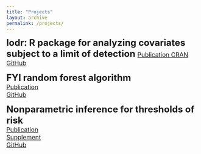 ```yaml
---
title: "Projects"
layout: archive
permalink: /projects/
---
```

<font size="5"> <b> lodr: R package for analyzing covariates subject to a limit of detection </b> </font> 
[<font size="3"> Publication </font>](...)
[<font size="3"> CRAN </font>](https://cran.r-project.org/web/packages/lodr/index.html)
[<font size="3"> GitHub </font>](https://github.com/mloop/lodr)

<font size="5"> <b> FYI random forest algorithm </b> </font>  
[<font size="3"> Publication </font>](...)      
[<font size="3"> GitHub </font>](https://github.com/kmdono02/FYI_Random_Forest)  

<font size="5"> <b> Nonparametric inference for thresholds of risk </b> </font>  
[<font size="3"> Publication </font>](https://www.ncbi.nlm.nih.gov/pubmed/31285781)    
[<font size="3"> Supplement </font>](https://kmdono02.github.io/Risk_Threshold/)      
[<font size="3"> GitHub </font>](https://github.com/kmdono02/Risk_Threshold)  

